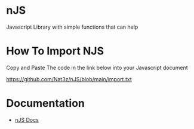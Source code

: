 # nJS
Javascript Library with simple functions that can help

# How To Import NJS
Copy and Paste The code in the link below into your Javascript document

https://github.com/Nat3z/nJS/blob/main/import.txt

# Documentation
* [nJS Docs](https://github.com/Nat3z/nJS/wiki/n)
